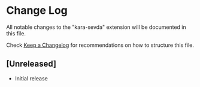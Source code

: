 # Change Log

All notable changes to the "kara-sevda" extension will be documented in this file.

Check [Keep a Changelog](http://keepachangelog.com/) for recommendations on how to structure this file.

## [Unreleased]

- Initial release
